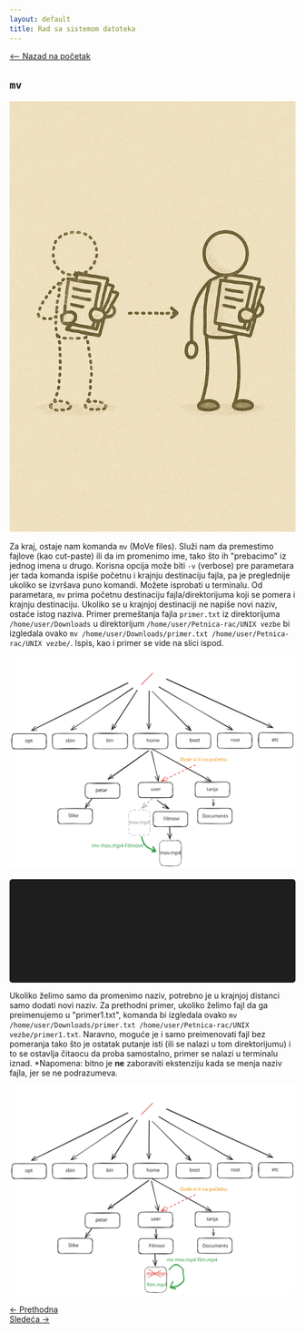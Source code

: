 ```yaml
---
layout: default
title: Rad sa sistemom datoteka
---
```


<link rel="stylesheet" href="/UNIX-beginner-course/assets/css/custom.css">

<div style="margin-bottom: 1em;">
  <a href="/UNIX-beginner-course/" class="button-nav">⟵ Nazad na početak</a>
</div>


## `mv`

![mv figure](../assets/diagrams/mv_figure.png)

Za kraj, ostaje nam komanda `mv` (MoVe files). Služi nam da premestimo fajlove (kao cut-paste) ili da im promenimo ime, tako što ih "prebacimo" iz jednog imena u drugo. Korisna opcija može biti `-v` (verbose) pre parametara jer tada komanda ispiše početnu i krajnju destinaciju fajla, pa je preglednije ukoliko se izvršava puno komandi. Možete isprobati u terminalu. 
Od parametara, `mv` prima početnu destinaciju fajla/direktorijuma koji se pomera i krajnju destinaciju. Ukoliko se u krajnjoj destinaciji ne napiše novi naziv, ostaće istog naziva. Primer premeštanja fajla `primer.txt` iz direktorijuma `/home/user/Downloads` u direktorijum `/home/user/Petnica-rac/UNIX vezbe` bi izgledala ovako `mv /home/user/Downloads/primer.txt /home/user/Petnica-rac/UNIX vezbe/`. Ispis, kao i primer se vide na slici ispod.

![mv diagram](../assets/diagrams/mv_diagram.svg)

<div id="terminal"></div>

Ukoliko želimo samo da promenimo naziv, potrebno je u krajnjoj distanci samo dodati novi naziv. Za prethodni primer, ukoliko želimo fajl da ga preimenujemo u "primer1.txt", komanda bi izgledala ovako `mv /home/user/Downloads/primer.txt /home/user/Petnica-rac/UNIX vezbe/primer1.txt`. Naravno, moguće je i samo preimenovati fajl bez pomeranja tako što je ostatak putanje isti (ili se nalazi u tom direktorijumu) i to se ostavlja čitaocu da proba samostalno, primer se nalazi u terminalu iznad. *Napomena: bitno je **ne** zaboraviti ekstenziju kada se menja naziv fajla, jer se ne podrazumeva. 

![mv rename diagram](../assets/diagrams/mv_rename_diagram.svg)

<div class="nav-buttons-wrapper">
  <div class="nav-left">
    <a href="2_6-mkdir.html" class="button-nav">← Prethodna</a>
  </div>
  <div class="nav-right">
    <a href="2_8-vezbe.html" class="button-nav">Sledeća →</a>
  </div>
</div>


<script>
  const lines = [
    "user@users-laptop:$ pwd",
    "/home/user",
    "user@users-laptop:$ ls",
    "Filmovi/   mov.mp4",
    "user@users-laptop:$ mv mov.mp4 Filmovi/",
    "user@users-laptop:$ ls",
    "Filmovi",
    "user@users-laptop:$ ls Filmovi",
    "mov.mp4",
    "user@users-laptop:$ cd Filmovi",
    "user@users-laptop:$ mv mov.mp4 film.mp4"
  ];

  const terminal = document.getElementById("terminal");
  let lineIndex = 0;

  function typeLine(line, i = 0) {
    if (i < line.length) {
      terminal.innerHTML += line[i];
      setTimeout(() => typeLine(line, i + 1), 40);
    } else {
      terminal.innerHTML += "<br>";
      lineIndex++;
      if (lineIndex < lines.length) {
        setTimeout(() => typeLine(lines[lineIndex]), 500);
      }
    }
  }

  document.addEventListener("DOMContentLoaded", () => {
    typeLine(lines[lineIndex]);
  });
</script>

<style>
  #terminal {
    background: #1e1e1e;
    color: #00ff00;
    font-family: monospace;
    padding: 1rem;
    white-space: pre-wrap;
    font-size: 1rem;
    border-radius: 5px;
    margin-top: 1rem;
    min-height: 150px;
  }
</style>